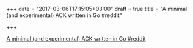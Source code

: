 +++
date = "2017-03-06T17:15:05+03:00"
draft = true
title = "A minimal (and experimental) ACK written in Go  #reddit"

+++

<p><a href="https://t.co/1UKZZzvEV7">A minimal (and experimental) ACK written in Go  #reddit</a></p>
